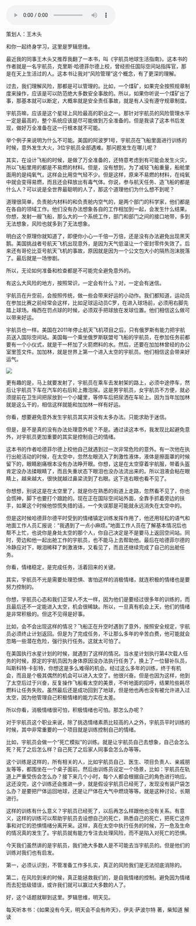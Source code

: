 <audio src="http://igetoss.cdn.igetget.com/mp3/201811/27/201811271458565161346953.mp3" controls="controls">您的浏览器不支持 audio 标签。</audio><p>策划人：王木头</p><p>和你一起终身学习，这里是罗辑思维。</p><p>最近我的同事王木头又推荐我翻了一本书，叫《宇航员地球生活指南》。这本书的作者就是一名宇航员，克里斯·哈德菲尔德上校，曾经担任国际空间站指挥官，那是在天上生活过的人。这本书让我对“风险管理”这个概念，有了更深的理解。</p><p>过去，我们理解风险，那都是可以管理的。比如，一个煤矿，如果完全按照规章制度来操作，应该是可以防范绝大多数安全事故的。所以，如果你听说一个煤矿出了事，那基本就可以断定，大概率就是安全责任事故，就是有人没有遵守规章制度。</p><p>宇航员嘛，应该是这个星球上风险最高的职业之一。那针对宇航员的风险管理水平一定是最高的，整个系统应该是尽可能做到万全准备的。但是我读了这本书后发现，做好万全准备在这一行根本就不可能。</p><p>举个例子来说明为什么不可能。美国的阿波罗1号，宇航员在飞船里面进行训练的时候，意外发生大火，3位宇航员全部遇难。那问题发生在哪儿呢？</p><p>其实，在设计飞船的时候，是做了万全准备的，还特意考虑到有可能会发生火灾，所以飞船里用的都是不易燃的材料。但是，没有想到，为了减轻飞船重量，船舱里面用的是纯氧气，这样会比用空气轻不少。但是这样，原来不易燃的材料，在纯氧中就会变得易燃，而且还会释放出有毒气体。你说，参与航天任务、造飞船的都是什么人？可以说是全世界最聪明的人了，那这个道理他们为什么想不到呢？</p><p>道理很简单，负责舱内材料的和负责舱内空气的，是两个部门的科学家，他们都是在各自的领域工作。他们没有办法想象各自的工作相加到一起，会发生什么结果。你想，发射一艘飞船，那么大的一个系统工作，部门和部门之间的接口地带，多到无法想象，风险也就多到了无法想象。</p><p>明白这个原理你就知道了，即便你小心一千倍一万倍，还是没有办法避免出现黑天鹅。美国挑战者号航天飞机出现意外，是因为天气低温让一个密封零件失效了。后来还有哥伦比亚号航天飞机的事故，原因就是因为一个公文包大小的隔热泡沫脱落了。最后就是一场惨剧。</p><p>所以，无论如何准备和检查都是不可能完全避免意外的。</p><p>有这么大风险的地方，按照常识，一定会有什么？对，一定会有迷信。</p><p>宇航员在升空前，会按照传统，做一些会带来好运的小动作。我们都知道，运动员在参加比赛之前经常会这样，比如足球运动员C罗，在进入球场前，必须用右脚先踏上球场。梅西在罚点球的时候，必须双手把球放在发球位置。他们相信这么做可以带来好运。</p><p> </p><p></p><p></p><p>宇航员也一样。美国在2011年停止航天飞机项目之后，只有俄罗斯有能力把宇航员送入国际空间站。美国每一个乘坐俄罗斯联盟号飞船的宇航员，在参加任务前都要有一个小仪式，就是干一杯加了火箭燃料的水。然后，还要在加加林曾经的办公室里签文件。加加林，就是世界上第一个进入太空的宇航员。他们相信这会带来好运气。</p><img src="https://piccdn.igetget.com/img/201811/27/201811271503243340727823.jpg" /><p>更有趣的是，马上就要发射了，宇航员在乘车去发射架的路上，必须中途停车，然后让宇航员下车在汽车的右后轮上撒泡尿。这是男宇航员，女宇航员不方便，就必须提前在卫生间把尿放到一个小罐里，等停车后把尿洒在车轮上。因为当年加加林就是这么干的，相信这样就能和加加林一样有好运。</p><p>你看，想要避免意外发生宇航员其实并没有太多办法。只能求助于迷信。</p><p>但是，是不是真的没有办法处理意外呢？不是。通过读这本书，我发现比起避免意外，对宇航员更加重要的其实是控制自己的情绪。</p><p>这本书的作者哈德菲尔德上校他自己就遇到过一次非常危险的意外。有一次他在执行出舱活动的时候，在太空中，忽然左眼流入了刺激性液体，液体是擦面罩的时候留下的，眼睛剧痛根本没有办法睁开眼。你想，这是在太空穿着宇航服，带着头盔肯定没办法揉眼睛了，而且失重状态下眼泪也没办法流出来的。所以泪液会粘在眼睛上，越来越大，很快就越过鼻梁流到了右眼。这下连右眼也看不见了。</p><p>你想想，别说这是在太空里了，就是你在熟悉的街道上走路，忽然看不见了，你也会慌神，脚下也要打个踉跄的。现在正在国际空间站外面，全靠手抓着旁边的扶手，如果这个时候他惊慌失措的话，一个失误那是可能就永远消失在太空中的。</p><p>但是这时候哈德菲尔德平时受到的情绪镇定训练发挥作用了，他还用轻松的语气和地面工作人员汇报说：“我遇到了一点小麻烦。”地面工作人员在了解基本情况后也帮不上忙，也说你是身处太空的那个人，你自己决定是不是要马上返回空间站。同时，旁边和他一起出舱工作的宇航员，也不能马上去帮助他。最后在哈德菲尔德的冷静应对下，眼泪稀释了刺激液体，又看见了，而且还继续完成了自己的出舱任务。</p><p>你看，情绪稳定，是完成任务，活着回来的关键。</p><p>其实，宇航员不光是需要处理恐惧、害怕这样的消极情绪，就连积极的情绪也是要努力控制的。</p><p>你想，宇航员心态和我们正常人不太一样，因为他们是要经过很多年的训练的，而且最后还不一定能进入太空，机会很稀缺。所以，一旦真有机会上天，他们的情绪是非常积极的。但这不见得是好事。</p><p>比如，会不会出现这样的情况？飞船正在升空时遇到了意外，按照安全规定，宇航员必须终止计划返回。但是为了完成任务，不让那么多年的辛苦白费，他可能就会忽略一些潜在危险，强行执行任务。这就太可怕了。</p><p>在美国执行水星计划的时候，就遇到了这样的情况。当水星计划执行第4次载人任务的时候，原定的宇航员因为身体原因没办法执行任务了，换上了一位替补队员，叫斯科特·卡彭特，你想这是多么难得的机会。经过这么多年的训练，终于有机会，而且是个极其偶然的机会可以进入太空了。他很兴奋。但是也因为这样，他到了太空后过于兴奋，反复操作飞船看太空的美景，不听地面的招呼，结果险些耗尽燃料让任务失败。虽然最后还是成功回到了地球，但是他也再也没有被允许进入过太空，因为他管理自己积极情绪的能力实在太差。</p><p>所以你看，消极情绪很可怕，积极情绪也可怕。那怎么办呢？</p><p>对于宇航员这个职业来说，除了挑选情绪素质比较高的人之外，宇航员平时训练的时候，其中非常重要的一个项目就是训练控制自己的情绪。</p><p>比如，宇航员会做一个“死亡模拟”的训练。就是让宇航员自己去想象，自己会怎么死？死了之后怎么样？自己死了之后家人同事会怎么办等等。</p><p>这个训练是这样的，所有相关的人，比如宇航员自己、医生、项目负责人、亲戚朋友等等，都围坐在一个桌子面前。然后由训练员设定一个场景，比如：宇航员在轨道上严重受伤会怎么办？接下来几个小时，每个人都会根据自己的角色进行响应。这还没完，这个训练还会推进一步，就是假设宇航员已经死了，发现没有装尸袋怎么办？是要把尸体运回地球，还是让尸体在大气中燃烧等等。就是这种讨论，长期进行。</p><p>这样的训练有什么意义？宇航员已经死了，以后再怎么样跟他也没有关系。有意义，这样的训练可以帮助宇航员去设想自己的死亡，熟悉自己的死亡，把死亡这件事和对它的恐惧情绪分离开来。这样，真在太空中执行任务的时候，万一危及生命的情况真的发生了。宇航员就有能力专注去处理风险，而不是陷入对死亡的恐惧。</p><p>今天我们虽然讲的是宇航员，我们绝大多数人是不可能去当宇航员的。但是他们的训练对我们也有启发。</p><p>第一，必须认识到，不管准备工作多扎实，真正的风险我们是无法彻底消除的。</p><p>第二，在风险到来的时候，真正能拯救我们的，是自我情绪的控制。避免因为情绪而去犯低级错误，或许我们就可以赢过大多数的人了。</p><p> </p><p></p><p></p><p>好，这个话题就聊到这里。罗辑思维，明天见。</p><p><span class="link" data-link='{"typeid":"1","type":59}'>每天听本书：《如果没有今天，明天会不会有昨天》，伊夫·萨波尔特 著，柴知道 解读</span></p>